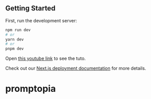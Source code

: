 
## Getting Started

First, run the development server:

```bash
npm run dev
# or
yarn dev
# or
pnpm dev
```

Open [this youtube link](https://www.youtube.com/watch?v=wm5gMKuwSYk&ab_channel=JavaScriptMastery) to see the tuto.


Check out our [Next.js deployment documentation](https://nextjs.org/docs/deployment) for more details.
# promptopia
